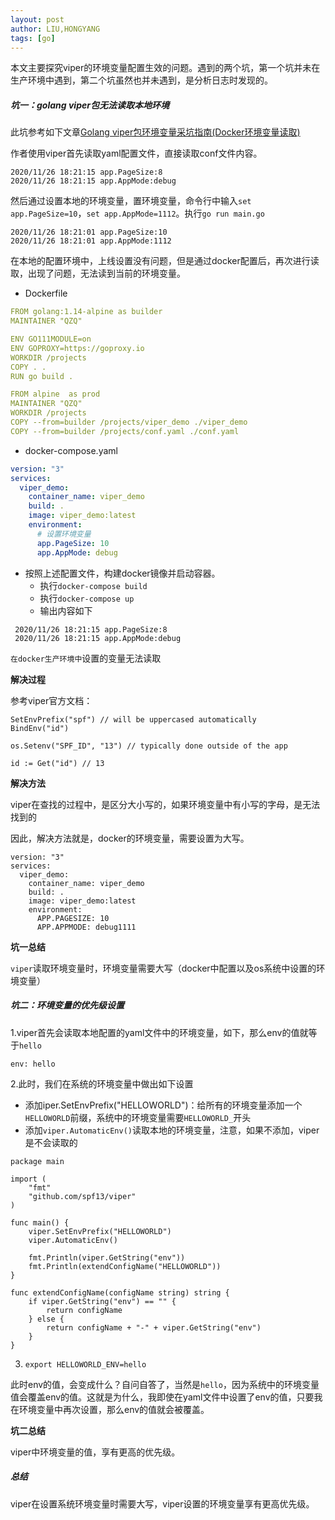 ```yaml
---
layout: post
author: LIU,HONGYANG
tags: [go]
---
```




本文主要探究viper的环境变量配置生效的问题。遇到的两个坑，第一个坑并未在生产环境中遇到，第二个坑虽然也并未遇到，是分析日志时发现的。



##### 坑一：golang viper包无法读取本地环境

此坑参考如下文章[Golang viper包环境变量采坑指南(Docker环境变量读取)](https://www.qinzhiqiang.xyz/article/35)

作者使用viper首先读取yaml配置文件，直接读取conf文件内容。

```
2020/11/26 18:21:15 app.PageSize:8 
2020/11/26 18:21:15 app.AppMode:debug 
```



然后通过设置本地的环境变量，置环境变量，命令行中输入`set app.PageSize=10`，`set app.AppMode=1112`。执行`go run main.go`



```
2020/11/26 18:21:01 app.PageSize:10
2020/11/26 18:21:01 app.AppMode:1112
```



在本地的配置环境中，上线设置没有问题，但是通过docker配置后，再次进行读取，出现了问题，无法读到当前的环境变量。

- Dockerfile

```yaml
FROM golang:1.14-alpine as builder
MAINTAINER "QZQ"

ENV GO111MODULE=on
ENV GOPROXY=https://goproxy.io
WORKDIR /projects
COPY . .
RUN go build .

FROM alpine  as prod
MAINTAINER "QZQ"
WORKDIR /projects
COPY --from=builder /projects/viper_demo ./viper_demo
COPY --from=builder /projects/conf.yaml ./conf.yaml
```

- docker-compose.yaml

```yaml
version: "3"
services:
  viper_demo:
    container_name: viper_demo
    build: .
    image: viper_demo:latest
    environment:
      # 设置环境变量
      app.PageSize: 10
      app.AppMode: debug
```



- 按照上述配置文件，构建docker镜像并启动容器。
  - 执行`docker-compose build`
  - 执行`docker-compose up`
  - 输出内容如下

```
 2020/11/26 18:21:15 app.PageSize:8 
 2020/11/26 18:21:15 app.AppMode:debug 
```

`在docker生产环境中`设置的变量无法读取



**解决过程**

参考viper官方文档：

```
SetEnvPrefix("spf") // will be uppercased automatically
BindEnv("id")

os.Setenv("SPF_ID", "13") // typically done outside of the app

id := Get("id") // 13
```



**解决方法**

viper在查找的过程中，是区分大小写的，如果环境变量中有小写的字母，是无法找到的



因此，解决方法就是，docker的环境变量，需要设置为大写。

```
version: "3"
services:
  viper_demo:
    container_name: viper_demo
    build: .
    image: viper_demo:latest
    environment:
      APP.PAGESIZE: 10
      APP.APPMODE: debug1111
```

**坑一总结**

`viper`读取环境变量时，环境变量需要大写（docker中配置以及os系统中设置的环境变量）



##### 坑二：环境变量的优先级设置



1.viper首先会读取本地配置的yaml文件中的环境变量，如下，那么env的值就等于`hello`

```
env: hello
```



2.此时，我们在系统的环境变量中做出如下设置

- 添加iper.SetEnvPrefix("HELLOWORLD")：给所有的环境变量添加一个`HELLOWORLD`前缀，系统中的环境变量需要`HELLOWORLD_`开头
- 添加`viper.AutomaticEnv()`读取本地的环境变量，注意，如果不添加，viper是不会读取的



```
package main

import (
	"fmt"
	"github.com/spf13/viper"
)

func main() {
	viper.SetEnvPrefix("HELLOWORLD")
	viper.AutomaticEnv()

	fmt.Println(viper.GetString("env"))
	fmt.Println(extendConfigName("HELLOWORLD"))
}

func extendConfigName(configName string) string {
	if viper.GetString("env") == "" {
		return configName
	} else {
		return configName + "-" + viper.GetString("env")
	}
}
```



3. `export HELLOWORLD_ENV=hello`

此时env的值，会变成什么？自问自答了，当然是`hello`，因为系统中的环境变量值会覆盖env的值。这就是为什么，我即使在yaml文件中设置了env的值，只要我在环境变量中再次设置，那么env的值就会被覆盖。



**坑二总结**

viper中环境变量的值，享有更高的优先级。



##### 总结

viper在设置系统环境变量时需要大写，viper设置的环境变量享有更高优先级。